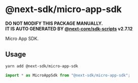 # @next-sdk/micro-app-sdk

**DO NOT MODIFY THIS PACKAGE MANUALLY.**  
**IT IS AUTO GENERATED BY [@next-core/sdk-scripts] v2.7.12**

Micro App SDK.

## Usage

```bash
yarn add @next-sdk/micro-app-sdk
```

```ts
import * as MicroAppSdk from "@next-sdk/micro-app-sdk";
```

[@next-core/sdk-scripts]: https://github.com/easyops-cn/next-core/tree/master/packages/sdk-scripts
